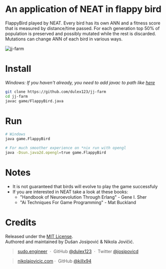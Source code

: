 # An application of NEAT in flappy bird
FlappyBird played by NEAT. Every bird has its own ANN and a fitness score that is measured by distance/time passed. For each generation top 50% of population is preserved and possibly mutated while the rest is discarded. Mutations can change ANN of each bird in various ways. 

 ![jj-farm](https://media.giphy.com/media/R5NDdelv6dzpe/giphy.gif)

# Install
*Windows: If you haven't already, you need to add javac to path like [here](http://stackoverflow.com/questions/37973276/how-to-run-a-java-program-in-cmd)*

```sh
git clone https://github.com/dulex123/jj-farm
cd jj-farm
javac game/FlappyBird.java
```

# Run
```sh
# Windows
java game.FlappyBird

# For much smoother experience on *nix run with opengl 
java -Dsun.java2d.opengl=true game.FlappyBird
```

# Notes
 - It is not guaranteed that birds will evolve to play the game successfuly
 - If you are interested in NEAT take a look at these books:
   - "Handbook of Neuroevolution Through Erlang" - Gene I. Sher
   - "Ai Techniques For Game Programming" - Mat Buckland
   
# Credits

Released under the [MIT License].<br>
Authored and maintained by Dušan Josipović & Nikola Jovičić.

> [sudo.engineer](http://sudo.engineer) &nbsp;&middot;&nbsp;
> GitHub [@dulex123](https://github.com/dulex123) &nbsp;&middot;&nbsp;
> Twitter [@josipovicd](https://twitter.com/josipovicd)

> [nikolajovicic.com](http://jovicicnikola.com/)&nbsp;&middot;&nbsp;
> GitHub [@killx94](https://github.com/killx94) 


[MIT License]: http://mit-license.org/
